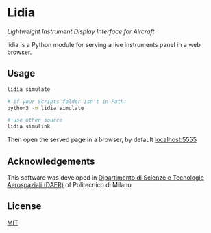 # Lidia

_Lightweight Instrument Display Interface for Aircraft_

lidia is a Python module for serving a live instruments panel in a web browser.

<!-- TODO: https://www.makeareadme.com/ -->

## Usage

```bash
lidia simulate

# if your Scripts folder isn't in Path:
python3 -m lidia simulate

# use other source
lidia simulink
```

Then open the served page in a browser, by default [localhost:5555](http://localhost:5555)

## Acknowledgements

This software was developed in [Dipartimento di Scienze e Tecnologie Aerospaziali (DAER)](https://www.aero.polimi.it/) of Politecnico di Milano

## License

[MIT](https://choosealicense.com/licenses/mit/)
